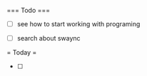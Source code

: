 === Todo ===

- [ ] see how to start working with programing
- [ ] search about swaync


= Today =

- [ ] 

